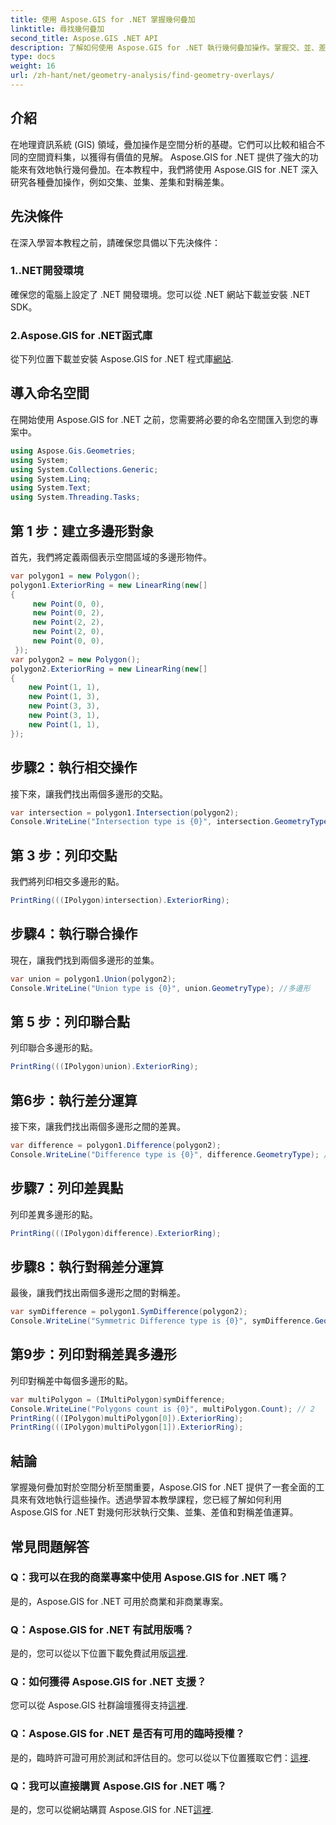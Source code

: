 ```yaml
---
title: 使用 Aspose.GIS for .NET 掌握幾何疊加
linktitle: 尋找幾何疊加
second_title: Aspose.GIS .NET API
description: 了解如何使用 Aspose.GIS for .NET 執行幾何疊加操作。掌握交、並、差和對稱差運算。
type: docs
weight: 16
url: /zh-hant/net/geometry-analysis/find-geometry-overlays/
---
```

## 介紹
在地理資訊系統 (GIS) 領域，疊加操作是空間分析的基礎。它們可以比較和組合不同的空間資料集，以獲得有價值的見解。 Aspose.GIS for .NET 提供了強大的功能來有效地執行幾何疊加。在本教程中，我們將使用 Aspose.GIS for .NET 深入研究各種疊加操作，例如交集、並集、差集和對稱差集。
## 先決條件
在深入學習本教程之前，請確保您具備以下先決條件：
### 1..NET開發環境
確保您的電腦上設定了 .NET 開發環境。您可以從 .NET 網站下載並安裝 .NET SDK。
### 2.Aspose.GIS for .NET函式庫
從下列位置下載並安裝 Aspose.GIS for .NET 程式庫[網站](https://releases.aspose.com/gis/net/).
## 導入命名空間
在開始使用 Aspose.GIS for .NET 之前，您需要將必要的命名空間匯入到您的專案中。
```csharp
using Aspose.Gis.Geometries;
using System;
using System.Collections.Generic;
using System.Linq;
using System.Text;
using System.Threading.Tasks;
```

## 第 1 步：建立多邊形對象
首先，我們將定義兩個表示空間區域的多邊形物件。
```csharp
var polygon1 = new Polygon();
polygon1.ExteriorRing = new LinearRing(new[]
{
	 new Point(0, 0),
	 new Point(0, 2),
	 new Point(2, 2),
	 new Point(2, 0),
	 new Point(0, 0),
 });
var polygon2 = new Polygon();
polygon2.ExteriorRing = new LinearRing(new[]
{
	new Point(1, 1),
	new Point(1, 3),
	new Point(3, 3),
	new Point(3, 1),
	new Point(1, 1),
});
```
## 步驟2：執行相交操作
接下來，讓我們找出兩個多邊形的交點。
```csharp
var intersection = polygon1.Intersection(polygon2);
Console.WriteLine("Intersection type is {0}", intersection.GeometryType); //多邊形
```
## 第 3 步：列印交點
我們將列印相交多邊形的點。
```csharp
PrintRing(((IPolygon)intersection).ExteriorRing);
```
## 步驟4：執行聯合操作
現在，讓我們找到兩個多邊形的並集。
```csharp
var union = polygon1.Union(polygon2);
Console.WriteLine("Union type is {0}", union.GeometryType); //多邊形
```
## 第 5 步：列印聯合點
列印聯合多邊形的點。
```csharp
PrintRing(((IPolygon)union).ExteriorRing);
```
## 第6步：執行差分運算
接下來，讓我們找出兩個多邊形之間的差異。
```csharp
var difference = polygon1.Difference(polygon2);
Console.WriteLine("Difference type is {0}", difference.GeometryType); //多邊形
```
## 步驟7：列印差異點
列印差異多邊形的點。
```csharp
PrintRing(((IPolygon)difference).ExteriorRing);
```
## 步驟8：執行對稱差分運算
最後，讓我們找出兩個多邊形之間的對稱差。
```csharp
var symDifference = polygon1.SymDifference(polygon2);
Console.WriteLine("Symmetric Difference type is {0}", symDifference.GeometryType); //多重多邊形
```
## 第9步：列印對稱差異多邊形
列印對稱差中每個多邊形的點。
```csharp
var multiPolygon = (IMultiPolygon)symDifference;
Console.WriteLine("Polygons count is {0}", multiPolygon.Count); // 2
PrintRing(((IPolygon)multiPolygon[0]).ExteriorRing);
PrintRing(((IPolygon)multiPolygon[1]).ExteriorRing);
```
## 結論
掌握幾何疊加對於空間分析至關重要，Aspose.GIS for .NET 提供了一套全面的工具來有效地執行這些操作。透過學習本教學課程，您已經了解如何利用 Aspose.GIS for .NET 對幾何形狀執行交集、並集、差值和對稱差值運算。
## 常見問題解答
### Q：我可以在我的商業專案中使用 Aspose.GIS for .NET 嗎？
是的，Aspose.GIS for .NET 可用於商業和非商業專案。
### Q：Aspose.GIS for .NET 有試用版嗎？
是的，您可以從以下位置下載免費試用版[這裡](https://releases.aspose.com/).
### Q：如何獲得 Aspose.GIS for .NET 支援？
您可以從 Aspose.GIS 社群論壇獲得支持[這裡](https://forum.aspose.com/c/gis/33).
### Q：Aspose.GIS for .NET 是否有可用的臨時授權？
是的，臨時許可證可用於測試和評估目的。您可以從以下位置獲取它們：[這裡](https://purchase.aspose.com/temporary-license/).
### Q：我可以直接購買 Aspose.GIS for .NET 嗎？
是的，您可以從網站購買 Aspose.GIS for .NET[這裡](https://purchase.aspose.com/buy).